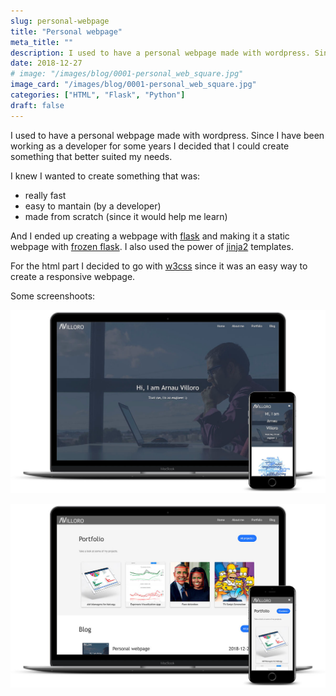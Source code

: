 ```yaml
---
slug: personal-webpage
title: "Personal webpage"
meta_title: ""
description: I used to have a personal webpage made with wordpress. Since I have been working as a developer for some years I decided that I could create something that better suited my needs.
date: 2018-12-27
# image: "/images/blog/0001-personal_web_square.jpg"
image_card: "/images/blog/0001-personal_web_square.jpg"
categories: ["HTML", "Flask", "Python"]
draft: false
---
```


I used to have a personal webpage made with wordpress. Since I have been working as a developer for some years I decided that I could create something that better suited my needs.

I knew I wanted to create something that was:

* really fast
* easy to mantain (by a developer)
* made from scratch (since it would help me learn)

And I ended up creating a webpage with [flask](http://flask.pocoo.org/) and making it a static webpage with [frozen flask](https://frozen-flask.readthedocs.io/en/latest/). I also used the power of [jinja2](http://jinja.pocoo.org/docs/2.10/) templates.

For the html part I decided to go with [w3css](https://www.w3schools.com/w3css/default.asp) since it was an easy way to create a responsive webpage.

Some screenshoots:

![Home page](../../images/posts/2018/villoro_mockup_1.jpg)

![About page](../../images/posts/2018/villoro_mockup_2.jpg)
